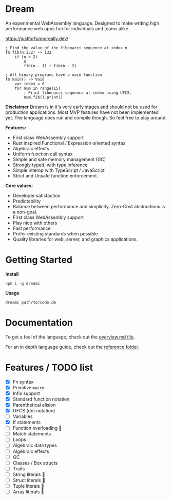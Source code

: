 # Dream

An experimental WebAssembly language. Designed to make writing high performance
web apps fun for individuals and teams alike.

https://justforfunnoreally.dev/

```dm
; Find the value of the fibonacci sequence at index n
fn fib(n:i32) -> i32
    if (n < 2)
        n
        fib(n - 1) + fib(n - 2)

; All binary programs have a main function
fn main() -> Void
    var index = 0
    for num in range(15)
        ; Print fibonacci sequence at index using UFCS.
        num.fib().print()
```

**Disclaimer**
Dream is in it's very early stages and should not be used for production applications.
Most MVP features have not been implemented yet. The language does run and compile
though. So feel free to play around.

**Features:**

- First class WebAssembly support
- Rust inspired Functional / Expression oriented syntax
- Algebraic effects
- Uniform function call syntax
- Simple and safe memory management (GC)
- Strongly typed, with type inference
- Simple interop with TypeScript / JavaScript
- Strict and Unsafe function enforcement.

**Core values:**

- Developer satisfaction
- Predictability
- Balance between performance and simplicity. Zero-Cost abstractions is a non-goal.
- First class WebAssembly support
- Play nice with others
- Fast performance
- Prefer existing standards when possible
- Quality libraries for web, server, and graphics applications.

# Getting Started

**Install**

```
npm i -g dreamc
```

**Usage**

```
dreamc path/to/code.dm
```

# Documentation

To get a feel of the language, check out the [overview.md file](./overview.md).

For an in depth language guide, check out the [reference folder](./reference).

# Features / TODO list

- [x] Fn syntax
- [x] Primitive `macro`
- [x] Infix support
- [x] Standard function notation
- [x] Parenthetical elision
- [x] UFCS (dot notation)
- [ ] Variables
- [x] If statements
- [ ] Function overloading 🚧
- [ ] Match statements
- [ ] Loops
- [ ] Algebraic data types
- [ ] Algebraic effects
- [ ] GC
- [ ] Classes / Box structs
- [ ] Traits
- [ ] String literals 🚧
- [ ] Struct literals 🚧
- [ ] Tuple literals 🚧
- [ ] Array literals 🚧
